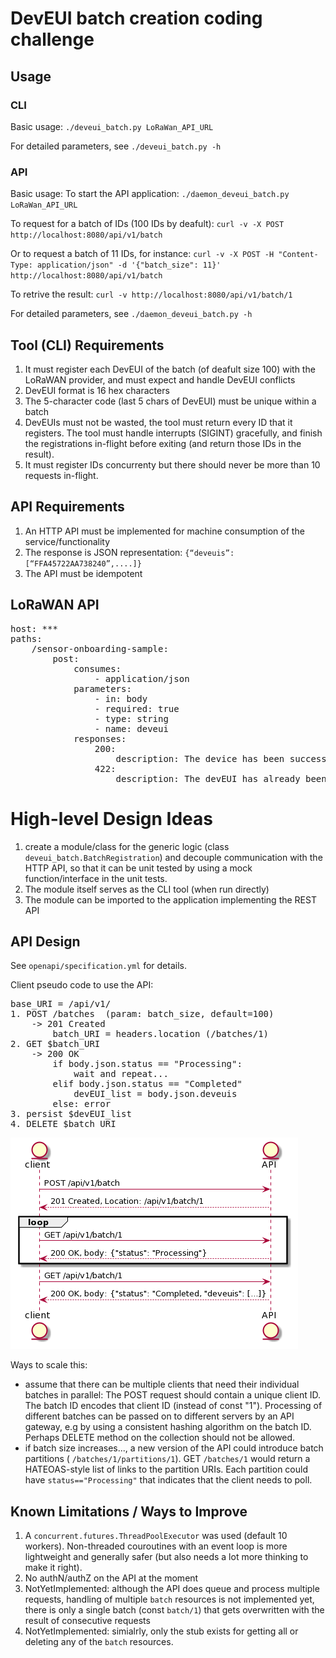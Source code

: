 # DevEUI batch creation coding challenge

## Usage
### CLI
Basic usage:
`./deveui_batch.py LoRaWan_API_URL`

For detailed parameters, see `./deveui_batch.py -h` 

### API
Basic usage:
To start the API application:
`./daemon_deveui_batch.py LoRaWan_API_URL`

To request for a batch of IDs (100 IDs by deafult):
`curl -v -X POST http://localhost:8080/api/v1/batch`

Or to request a batch of 11 IDs, for instance:
`curl -v -X POST -H "Content-Type: application/json" -d '{"batch_size": 11}' http://localhost:8080/api/v1/batch`

To retrive the result:
`curl -v http://localhost:8080/api/v1/batch/1`

For detailed parameters, see `./daemon_deveui_batch.py -h`

## Tool (CLI) Requirements
1. It must register each DevEUI of the batch (of deafult size 100) with the LoRaWAN provider, and must expect and handle DevEUI conflicts
1. DevEUI format is 16 hex characters
1. The 5-character code (last 5 chars of DevEUI) must be unique within a batch
1. DevEUIs must not be wasted, the tool must return every ID that it registers. The tool must handle interrupts (SIGINT) gracefully, and finish the registrations in-flight before exiting (and return those IDs in the result).
1. It must register IDs concurrenty but there should never be more than 10 requests in-flight.
 
## API Requirements
1. An HTTP API must be implemented for machine consumption of the service/functionality
1. The response is JSON representation: `{“deveuis”: [“FFA45722AA738240”,....]}`
1. The API must be idempotent

## LoRaWAN API

<pre>
host: ***
paths:
	/sensor-onboarding-sample:
		post:
			consumes:
				- application/json
			parameters:
				- in: body
				- required: true
				- type: string
				- name: deveui
			responses:
				200:
					description: The device has been successfully registered
				422:
					description: The devEUI has already been used
</pre>

# High-level Design Ideas
1. create a module/class for the generic logic (class `deveui_batch.BatchRegistration`) and decouple communication with the HTTP API, so that it can be unit tested by using a mock function/interface in the unit tests.
1. The module itself serves as the CLI tool (when run directly)
1. The module can be imported to the application implementing the REST API

## API Design

See `openapi/specification.yml` for details.

Client pseudo code to use the API:
<pre>
base_URI = /api/v1/
1. POST /batches  (param: batch_size, default=100)
	-> 201 Created
		batch_URI = headers.location (/batches/1)
2. GET $batch_URI
	-> 200 OK
		if body.json.status == "Processing":
			wait and repeat...
		elif body.json.status == "Completed"
			devEUI_list = body.json.deveuis
		else: error
3. persist $devEUI_list
4. DELETE $batch_URI
</pre>

![](sequence-diagram.png)

Ways to scale this:
- assume that there can be multiple clients that need their individual batches in parallel:
	The POST request should contain a unique client ID. The batch ID encodes that client ID (instead of const "1"). Processing of different batches can be passed on to different servers by an API gateway, e.g by using a consistent hashing algorithm on the batch ID. Perhaps DELETE method on the collection should not be allowed.
- if batch size increases..., a new version of the API could introduce batch partitions ( `/batches/1/partitions/1`). GET `/batches/1` would return a HATEOAS-style list of links to the partition URIs. Each partition could have `status=="Processing"` that indicates that the client needs to poll.

## Known Limitations / Ways to Improve
1. A `concurrent.futures.ThreadPoolExecutor` was used (default 10 workers). Non-threaded couroutines with an event loop is more lightweight and generally safer (but also needs a lot more thinking to make it right).
1. No authN/authZ on the API at the moment
1. NotYetImplemented: although the API does queue and process multiple requests, handling of multiple `batch` resources is not implemented yet, there is only a single batch (const `batch/1`) that gets overwritten with the result of consecutive requests 
1. NotYetImplemented: simialrly, only the stub exists for getting all or deleting any of the `batch` resources.
